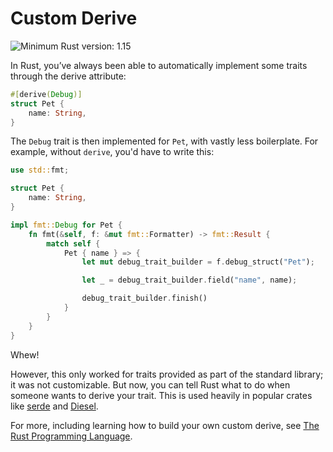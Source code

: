 # Custom Derive

![Minimum Rust version: 1.15](https://img.shields.io/badge/Minimum%20Rust%20Version-1.15-brightgreen.svg)

In Rust, you’ve always been able to automatically implement some traits
through the derive attribute:

```rust
#[derive(Debug)]
struct Pet {
    name: String,
}
```

The `Debug` trait is then implemented for `Pet`, with vastly less boilerplate. For example, without `derive`, you'd have
to write this:

```rust
use std::fmt;

struct Pet {
    name: String,
}

impl fmt::Debug for Pet {
    fn fmt(&self, f: &mut fmt::Formatter) -> fmt::Result {
        match self {
            Pet { name } => {
                let mut debug_trait_builder = f.debug_struct("Pet");

                let _ = debug_trait_builder.field("name", name);

                debug_trait_builder.finish()
            }
        }
    }
}
```

Whew!

However, this only worked for traits provided as part of the standard
library; it was not customizable. But now, you can tell Rust what to do when
someone wants to derive your trait. This is used heavily in popular crates
like [serde](https://serde.rs/) and [Diesel](http://diesel.rs/).

For more, including learning how to build your own custom derive, see [The
Rust Programming
Language](https://doc.rust-lang.org/book/ch19-06-macros.html#how-to-write-a-custom-derive-macro).